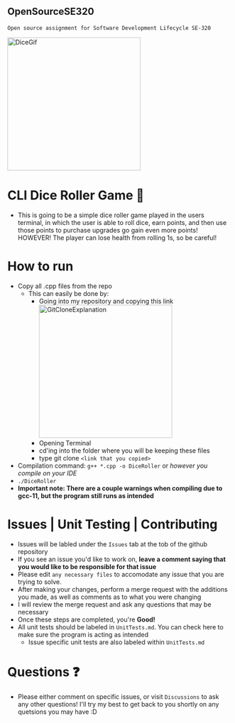 ## OpenSourceSE320
`Open source assignment for Software Development Lifecycle SE-320`

<img width = "300" alt = "DiceGif" src = https://github.com/ATacoDev/OpenSourceSE320/assets/146070033/0d55f4c3-104f-4331-af1b-5a13140f6b9a>

# CLI Dice Roller Game 🎲
- This is going to be a simple dice roller game played in the users terminal, in which the user is able to roll dice, earn points, and then use those points to purchase upgrades go gain even more points! HOWEVER! The player can lose health from rolling 1s, so be careful!
# How to run
- Copy all .cpp files from the repo
    - This can easily be done by:
        - Going into my repository and copying this link
          <img width="300" alt="GitCloneExplanation" src="https://github.com/ATacoDev/OpenSourceSE320/assets/146070033/a4cf1527-afc1-45ec-9d7e-a1f7bb37733d">
        - Opening Terminal
        - cd'ing into the folder where you will be keeping these files
        - type git clone `<link that you copied>`
- Compilation command: `g++ *.cpp -o DiceRoller` or *however you compile on your IDE*
- `./DiceRoller`
- **Important note: There are a couple warnings when compiling due to gcc-11, but the program still runs as intended**
# Issues | Unit Testing | Contributing
- Issues will be labled under the `Issues` tab at the tob of the github repository
- If you see an issue you'd like to work on, **leave a comment saying that you would like to be responsible for that issue**
- Please edit `any necessary files` to accomodate any issue that you are trying to solve.
- After making your changes, perform a merge request with the additions you made, as well as comments as to what you were changing
- I will review the merge request and ask any questions that may be necessary
- Once these steps are completed, you're **Good!**
- All unit tests should be labeled in `UnitTests.md`. You can check here to make sure the program is acting as intended
    - Issue specific unit tests are also labeled within `UnitTests.md`

# Questions ❓
- Please either comment on specific issues, or visit `Discussions` to ask any other questions! I'll try my best to get back to you shortly on any quetsions you may have :D

